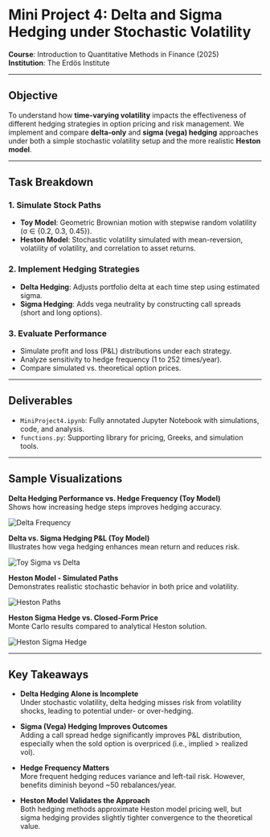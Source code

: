 # Mini Project 4: Delta and Sigma Hedging under Stochastic Volatility

**Course**: Introduction to Quantitative Methods in Finance (2025)  
**Institution**: The Erdös Institute  

---

## Objective

To understand how **time-varying volatility** impacts the effectiveness of different hedging strategies in option pricing and risk management. We implement and compare **delta-only** and **sigma (vega) hedging** approaches under both a simple stochastic volatility setup and the more realistic **Heston model**.

---

## Task Breakdown

### 1. Simulate Stock Paths
- **Toy Model**: Geometric Brownian motion with stepwise random volatility (σ ∈ {0.2, 0.3, 0.45}).
- **Heston Model**: Stochastic volatility simulated with mean-reversion, volatility of volatility, and correlation to asset returns.

### 2. Implement Hedging Strategies
- **Delta Hedging**: Adjusts portfolio delta at each time step using estimated sigma.
- **Sigma Hedging**: Adds vega neutrality by constructing call spreads (short and long options).

### 3. Evaluate Performance
- Simulate profit and loss (P&L) distributions under each strategy.
- Analyze sensitivity to hedge frequency (1 to 252 times/year).
- Compare simulated vs. theoretical option prices.

---

## Deliverables

- `MiniProject4.ipynb`: Fully annotated Jupyter Notebook with simulations, code, and analysis.
- `functions.py`: Supporting library for pricing, Greeks, and simulation tools.

---

## Sample Visualizations

**Delta Hedging Performance vs. Hedge Frequency (Toy Model)**  
Shows how increasing hedge steps improves hedging accuracy.

![Delta Frequency](images/toy_delta_hedging.png)

**Delta vs. Sigma Hedging P&L (Toy Model)**  
Illustrates how vega hedging enhances mean return and reduces risk.

![Toy Sigma vs Delta](images/toy_comparison.png)

**Heston Model - Simulated Paths**  
Demonstrates realistic stochastic behavior in both price and volatility.

![Heston Paths](images/heston_paths.png)

**Heston Sigma Hedge vs. Closed-Form Price**  
Monte Carlo results compared to analytical Heston solution.

![Heston Sigma Hedge](images/heston_sigma_hedge.png)

---

## Key Takeaways

- **Delta Hedging Alone is Incomplete**  
  Under stochastic volatility, delta hedging misses risk from volatility shocks, leading to potential under- or over-hedging.

- **Sigma (Vega) Hedging Improves Outcomes**  
  Adding a call spread hedge significantly improves P&L distribution, especially when the sold option is overpriced (i.e., implied > realized vol).

- **Hedge Frequency Matters**  
  More frequent hedging reduces variance and left-tail risk. However, benefits diminish beyond ~50 rebalances/year.

- **Heston Model Validates the Approach**  
  Both hedging methods approximate Heston model pricing well, but sigma hedging provides slightly tighter convergence to the theoretical value.

